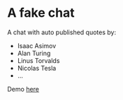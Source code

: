 # A fake chat

A chat with auto published quotes by:
- Isaac Asimov
- Alan Turing
- Linus Torvalds
- Nicolas Tesla
- ...

Demo [here](https://nclslbrn.github.io/www_memories/ "www_memories: Demo")
